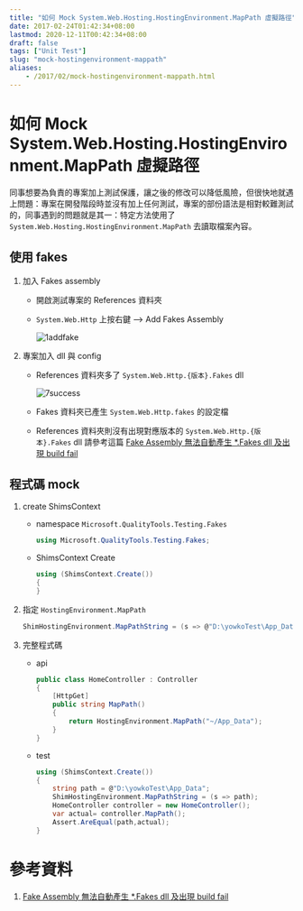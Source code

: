 ```yaml
---
title: "如何 Mock System.Web.Hosting.HostingEnvironment.MapPath 虛擬路徑"
date: 2017-02-24T01:42:34+08:00
lastmod: 2020-12-11T00:42:34+08:00
draft: false
tags: ["Unit Test"]
slug: "mock-hostingenvironment-mappath"
aliases:
    - /2017/02/mock-hostingenvironment-mappath.html
---
```

# 如何 Mock System.Web.Hosting.HostingEnvironment.MapPath 虛擬路徑
同事想要為負責的專案加上測試保護，讓之後的修改可以降低風險，但很快地就遇上問題：專案在開發階段時並沒有加上任何測試，專案的部份語法是相對較難測試的，同事遇到的問題就是其一：特定方法使用了 `System.Web.Hosting.HostingEnvironment.MapPath` 去讀取檔案內容。

## 使用 fakes
1. 加入 Fakes assembly
    - 開啟測試專案的 References 資料夾
    - `System.Web.Http` 上按右鍵 --> Add Fakes Assembly
        
        ![1addfake](https://cloud.githubusercontent.com/assets/3851540/23245449/8881b316-f9c7-11e6-9bd9-e3f178a7a9ca.png)  
2. 專案加入 dll 與 config
    - References 資料夾多了 `System.Web.Http.{版本}.Fakes` dll
        
        ![7success](https://cloud.githubusercontent.com/assets/3851540/23245454/88c7f3f8-f9c7-11e6-8735-54dab8e9ee4d.png)
    - Fakes 資料夾已產生 `System.Web.Http.fakes` 的設定檔
    - References 資料夾則沒有出現對應版本的 `System.Web.Http.{版本}.Fakes` dll 請參考這篇 [Fake Assembly 無法自動產生 *.Fakes dll 及出現 build fail](/2017/02/add-fake-assembly-issue.html)
    

## 程式碼 mock
1. create ShimsContext
    - namespace `Microsoft.QualityTools.Testing.Fakes`
        
        ```cs
        using Microsoft.QualityTools.Testing.Fakes;
        ```
    - ShimsContext Create
        
        ```cs
        using (ShimsContext.Create())
        {
        }
        ```
2. 指定 `HostingEnvironment.MapPath`
    
    ```cs
    ShimHostingEnvironment.MapPathString = (s => @"D:\yowkoTest\App_Data");
    ```
3. 完整程式碼
    - api 
        
        ```cs
        public class HomeController : Controller
        {
            [HttpGet]
            public string MapPath()
            {
                return HostingEnvironment.MapPath("~/App_Data");
            }
        }
        ```
    - test 
        
        ```cs
        using (ShimsContext.Create())
        {
            string path = @"D:\yowkoTest\App_Data";
            ShimHostingEnvironment.MapPathString = (s => path);
            HomeController controller = new HomeController();
            var actual= controller.MapPath();
            Assert.AreEqual(path,actual);
        }
        ```


# 參考資料
1. [Fake Assembly 無法自動產生 *.Fakes dll 及出現 build fail](http://blog.yowko.com/2017/02/add-fake-assembly-issue.html)